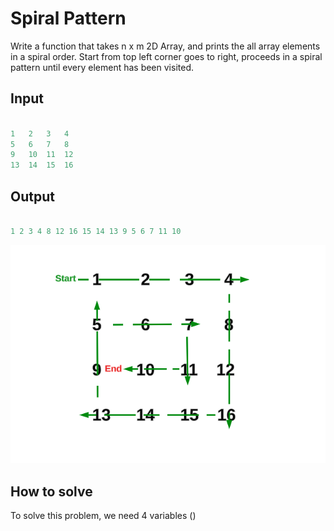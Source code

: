 # Spiral Pattern

Write a function that takes n x m 2D Array, and prints the all array elements in a spiral order. Start from top left corner goes to right, proceeds in a spiral pattern until every element has been visited.

## Input

```cpp

1   2   3   4
5   6   7   8
9   10  11  12
13  14  15  16

```

## Output

```cpp

1 2 3 4 8 12 16 15 14 13 9 5 6 7 11 10

```

![Spiral](https://github.com/Tayeb-Ahmed-TAS/Images/blob/d80b5a5bb9eb92566e41dabb7c40d617bbcf01ef/spiral.png)

## How to solve

To solve this problem, we need 4 variables ()
